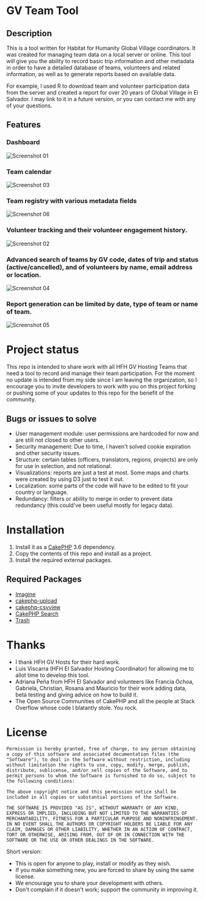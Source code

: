 # GV Team Tool

## Description

This is a tool written for Habitat for Humanity Global Village coordinators. It was created for managing team data on a local server or online. This tool will give you the ability to record basic trip information and other metadata in order to have a detailed database of teams, volunteers and related information, as well as to generate reports based on available data.

For example, I used R to download team and volunteer participation data from the server and created a report for over 20 years of Global Village in El Salvador. I may link to it in a future version, or you can contact me with any of your questions.

## Features

### Dashboard

![Screenshot 01](/docs/screenshots/01.png)

### Team calendar

![Screenshot 03](/docs/screenshots/03.png)

### Team registry with various metadata fields

![Screenshot 06](/docs/screenshots/06.png)

### Volunteer tracking and their volunteer engagement history.

![Screenshot 02](/docs/screenshots/02.png)

### Advanced search of teams by GV code, dates of trip and status (active/cancelled), and of volunteers by name, email address or location.
![Screenshot 04](/docs/screenshots/04.png)

### Report generation can be limited by date, type of team or name of team.
![Screenshot 05](/docs/screenshots/05.png)

# Project status

This repo is intended to share work with all HFH GV Hosting Teams that need a tool to record and manage their team participation. For the moment no update is intended from my side since I am leaving the organization, so I encourage you to invite developers to work with you on this project forking or pushing some of your updates to this repo for the benefit of the community.

## Bugs or issues to solve

- User management module: user permissions are hardcoded for now and are still not closed to other users.
- Security management: Due to time, I haven't solved cookie expiration and other security issues.
- Structure: certain tables (officers, translators, regions, projects) are only for use in selection, and not relational.
- Visualizations: reports are just a test at most. Some maps and charts were created by using D3 just to test it out.
- Localization: some parts of the code will have to be edited to fit your country or language.
- Redundancy: filters or ability to merge in order to prevent data redundancy (this could've been useful mostly for legacy data).

# Installation

1. Install it as a [CakePHP](https://getcomposer.org/doc/00-intro.md) 3.6 dependency.
2. Copy the contents of this repo and install as a project.
3. Install the required external packages.

## Required Packages

- [Imagine](https://imagine.readthedocs.io/en/stable/usage/introduction.html#installation)
- [cakephp-upload](http://josediazgonzalez.com/2015/12/05/uploading-files-and-images/)
- [cakephp-csvview](https://packagist.org/packages/friendsofcake/cakephp-csvview)
- [CakePHP Search](https://github.com/friendsofcake/search)
- [Trash](https://github.com/UseMuffin/Trash)

# Thanks

- I thank HFH GV Hosts for their hard work.
- Luis Viscarra (HFH El Salvador Hosting Coordinator) for allowing me to allot time to develop this tool.
- Adriana Peña from HFH El Salvador and volunteers like Francia Ochoa, Gabriela, Christian, Rosana and Mauricio for their work adding data, beta testing and giving advice on how to build it.
- The Open Source Communities of CakePHP and all the people at Stack Overflow whose code I blatantly stole. You rock.

# License
```
Permission is hereby granted, free of charge, to any person obtaining a copy of this software and associated documentation files (the "Software"), to deal in the Software without restriction, including without limitation the rights to use, copy, modify, merge, publish, distribute, sublicense, and/or sell copies of the Software, and to permit persons to whom the Software is furnished to do so, subject to the following conditions: 

The above copyright notice and this permission notice shall be included in all copies or substantial portions of the Software.

THE SOFTWARE IS PROVIDED "AS IS", WITHOUT WARRANTY OF ANY KIND, EXPRESS OR IMPLIED, INCLUDING BUT NOT LIMITED TO THE WARRANTIES OF MERCHANTABILITY, FITNESS FOR A PARTICULAR PURPOSE AND NONINFRINGEMENT. IN NO EVENT SHALL THE AUTHORS OR COPYRIGHT HOLDERS BE LIABLE FOR ANY CLAIM, DAMAGES OR OTHER LIABILITY, WHETHER IN AN ACTION OF CONTRACT, TORT OR OTHERWISE, ARISING FROM, OUT OF OR IN CONNECTION WITH THE SOFTWARE OR THE USE OR OTHER DEALINGS IN THE SOFTWARE.
```

Short version: 
- This is open for anyone to play, install or modify as they wish. 
- If you make something new, you are forced to share by using the same license.
- We encourage you to share your development with others. 
- Don't complain if it doesn't work; support the community in improving it.